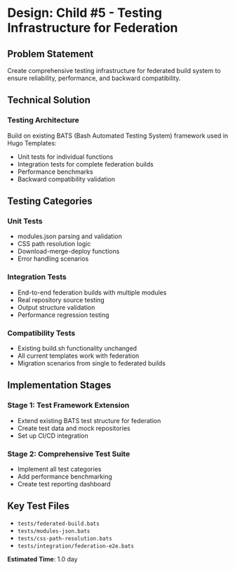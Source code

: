 # Design: Child #5 - Testing Infrastructure for Federation

## Problem Statement
Create comprehensive testing infrastructure for federated build system to ensure reliability, performance, and backward compatibility.

## Technical Solution

### Testing Architecture
Build on existing BATS (Bash Automated Testing System) framework used in Hugo Templates:
- Unit tests for individual functions
- Integration tests for complete federation builds
- Performance benchmarks
- Backward compatibility validation

## Testing Categories

### Unit Tests
- modules.json parsing and validation
- CSS path resolution logic
- Download-merge-deploy functions
- Error handling scenarios

### Integration Tests
- End-to-end federation builds with multiple modules
- Real repository source testing
- Output structure validation
- Performance regression testing

### Compatibility Tests
- Existing build.sh functionality unchanged
- All current templates work with federation
- Migration scenarios from single to federated builds

## Implementation Stages

### Stage 1: Test Framework Extension
- Extend existing BATS test structure for federation
- Create test data and mock repositories
- Set up CI/CD integration

### Stage 2: Comprehensive Test Suite
- Implement all test categories
- Add performance benchmarking
- Create test reporting dashboard

## Key Test Files
- `tests/federated-build.bats`
- `tests/modules-json.bats`
- `tests/css-path-resolution.bats`
- `tests/integration/federation-e2e.bats`

**Estimated Time**: 1.0 day